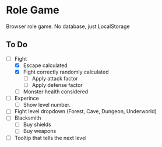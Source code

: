 # Role Game

Browser role game. No database, just LocalStorage

## To Do

- [ ] Fight
  - [x] Escape calculated
  - [x] Fight correctly randomly calculated
    - [ ] Apply attack factor
    - [ ] Apply defense factor
  - [ ] Monster health considered
- [ ] Experince
  - [ ] Show level number.
- [ ] Fight level dropdown (Forest, Cave, Dungeon, Underworld)
- [ ] Blacksmith
  - [ ] Buy shields
  - [ ] Buy weapons
- [ ] Tooltip that tells the next level
